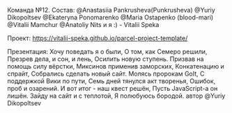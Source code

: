 Команда №12.
Состав: @Anastasiia Pankrusheva(Punkrusheva) @Yuriy Dikopoltsev @Ekateryna Ponomarenko @Maria Ostapenko (blood-mari) @Vitalii Mamchur @Anatoliy Nits и я :) - Vitalii Speka

Проект: https://vitalii-speka.github.io/parcel-project-template/

Презентация:
Хочу поведать я о были,
О том, как Семеро решили,
Презрев дела, и сон, и лень,
Осилить новую ступень.
Призвав на помощь силу вёрстки,
Миксинов применив заморских,
Конкатенацию и спрайт,
Собрались сделать новый сайт.
Молясь пророкам GoIt,
С поддержкой Вики по пути,
Семь дней тянулся акт творенья,
Ошибок, проб и озарений.
И вот итог - наш квест решён,
Пусть JavaScript-a он лишён.
Зайду на сайт и с теплотой,
Я полюбуюсь бородой.
автор @Yuriy Dikopoltsev
